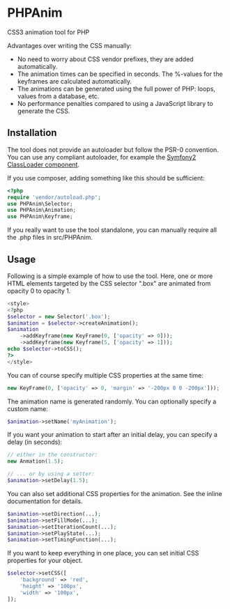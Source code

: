 PHPAnim
=======

CSS3 animation tool for PHP

Advantages over writing the CSS manually:
* No need to worry about CSS vendor prefixes, they are added automatically.
* The animation times can be specified in seconds. The %-values for the keyframes are calculated automatically.
* The animations can be generated using the full power of PHP: loops, values from a database, etc.
* No performance penalties compared to using a JavaScript library to generate the CSS.

## Installation

The tool does not provide an autoloader but follow the PSR-0 convention. You
can use any compliant autoloader, for example the [Symfony2 ClassLoader component](http://symfony.com/doc/master/components/class_loader/index.html).

If you use composer, adding something like this should be sufficient:
```php
<?php
require 'vendor/autoload.php';
use PHPAnim\Selector;
use PHPAnim\Animation;
use PHPAnim\Keyframe;
```

If you really want to use the tool standalone, you can manually require all the .php files in src/PHPAnim.

## Usage

Following is a simple example of how to use the tool. Here, one or more HTML elements targeted by the CSS selector ".box" are animated from opacity 0 to opacity 1.

```php
<style>
<?php
$selector = new Selector('.box');
$animation = $selector->createAnimation();
$animation
    ->addKeyframe(new KeyFrame(0, ['opacity' => 0]));
    ->addKeyframe(new Keyframe(5, ['opacity' => 1]));
echo $selector->toCSS();
?>
</style>
```

You can of course specify multiple CSS properties at the same time:

```php
new KeyFrame(0, ['opacity' => 0, 'margin' => '-200px 0 0 -200px']));
```

The animation name is generated randomly. You can optionally specify a custom name:

```php
$animation->setName('myAnimation');
```

If you want your animation to start after an initial delay, you can specify a delay (in seconds):

```php
// either in the constructor:
new Anmation(1.5);

// ... or by using a setter:
$animation->setDelay(1.5);
```

You can also set additional CSS properties for the animation. See the inline documentation for details.

```php
$animation->setDirection(...);
$animation->setFillMode(...);
$animation->setIterationCount(...);
$animation->setPlayState(...);
$animation->setTimingFunction(...);
```

If you want to keep everything in one place, you can set initial CSS properties for your object.

```php
$selector->setCSS([
    'background' => 'red',
    'height' => '100px',
    'width' => '100px',
]);
```
